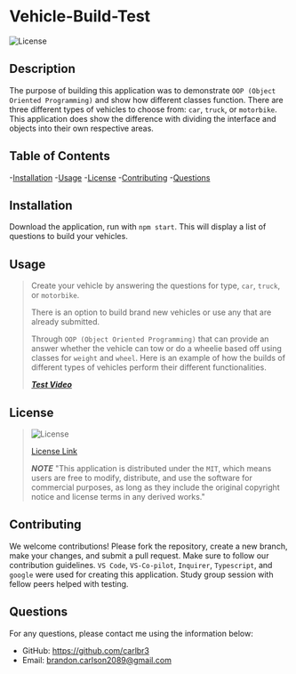 # Vehicle-Build-Test
![License](https://img.shields.io/badge/License-MIT-yellow.svg)

## Description
The purpose of building this application was to demonstrate `OOP (Object Oriented Programming)` and show how different classes function. There are three different types of vehicles to choose from: `car`, `truck`, or `motorbike`. This application does show the difference with dividing the interface and objects into their own respective areas. 

## Table of Contents
-[Installation](#installation)
-[Usage](#usage)
-[License](#license)
-[Contributing](#contributing)
-[Questions](#questions)

## Installation
Download the application, run with `npm start`. This will display a list of questions to build your vehicles.

## Usage
>Create your vehicle by answering the questions for type, `car`, `truck`, or `motorbike`. 
>
>There is an option to build brand new vehicles or use any that are already submitted. 
>
>Through `OOP (Object Oriented Programming)` that can provide an answer whether the vehicle can tow or do a wheelie based off using classes for `weight` and `wheel`. Here is an example of how the builds of different types of vehicles perform their different functionalities. 
>
>[***Test Video***](https://drive.google.com/file/d/1WwAg_R4XFckuzblO1gcSrXEf-EmOKiFX/view)

## License 
>![License](https://img.shields.io/badge/License-MIT-yellow.svg)
>
>[License Link](https://opensource.org/licenses/MIT)
>
> ***NOTE***
> "This application is distributed under the `MIT`, which means users are free to modify, distribute, and use the software for commercial purposes, as long as they include the original copyright notice and license terms in any derived works."

## Contributing
We welcome contributions! Please fork the repository, create a new branch, make your changes, and submit a pull request. Make sure to follow our contribution guidelines. `VS Code`, `VS-Co-pilot`, `Inquirer`, `Typescript`, and `google` were used for creating this application. Study group session with fellow peers helped with testing.

## Questions
For any questions, please contact me using the information below: 
- GitHub: https://github.com/carlbr3
- Email: [brandon.carlson2089@gmail.com](mailto:brandon.carlson2089@gmail.com)
